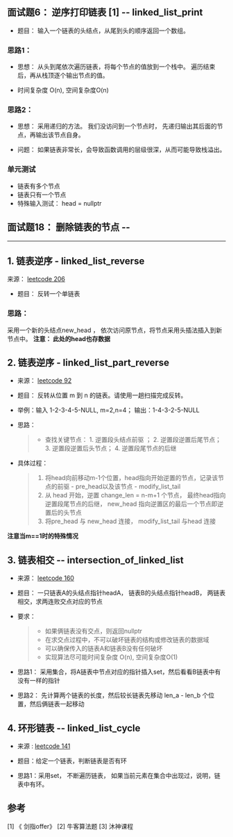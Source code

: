 
## 面试题6： 逆序打印链表 [1] -- linked_list_print

- 题目： 输入一个链表的头结点，从尾到头的顺序返回一个数组。

### 思路1： 

- 思想： 从头到尾依次遍历链表，将每个节点的值放到一个栈中。 遍历结束后，再从栈顶逐个输出节点的值。

- 时间复杂度 O(n), 空间复杂度O(n)

### 思路2：

- 思想： 采用递归的方法。 我们没访问到一个节点时， 先递归输出其后面的节点，再输出该节点自身。

- 问题： 如果链表非常长，会导致函数调用的层级很深，从而可能导致栈溢出。

### 单元测试

- 链表有多个节点
- 链表只有一个节点
- 特殊输入测试： head = nullptr


## 面试题18： 删除链表的节点 -- 



---


## 1. 链表逆序 -  linked_list_reverse

来源： [leetcode 206](https://leetcode-cn.com/problems/reverse-linked-list/)

- 题目： 反转一个单链表

### 思路：

采用一个新的头结点new_head ， 依次访问原节点，将节点采用头插法插入到新节点中。
**注意： 此处的head也存数据**

## 2. 链表逆序 - linked_list_part_reverse

- 来源： [leetcode 92](https://leetcode-cn.com/problems/reverse-linked-list-ii/)

-  题目： 反转从位置 m 到 n 的链表。请使用一趟扫描完成反转。

- 举例：输入 1-2-3-4-5-NULL, m=2,n=4； 输出：1-4-3-2-5-NULL

- 思路：
  > - 查找关键节点： 1. 逆置段头结点前驱 ； 2. 逆置段逆置后尾节点； 3. 逆置段逆置后头节点； 4. 逆置段尾节点的后继

- 具体过程：
  > 1.  将head向前移动m-1个位置，head指向开始逆置的节点，记录该节点的前驱 - pre_head以及该节点 - modify_list_tail
  > 2.  从 head 开始，逆置 change_len = n-m+1 个节点， 最终head指向逆置段尾节点的后继， new_head 指向逆置区的最后一个节点即逆置后的头节点
  > 3. 将pre_head 与 new_head 连接， modify_list_tail 与head 连接

**注意当m==1时的特殊情况**

## 3. 链表相交 -- intersection_of_linked_list

- 来源： [leetcode 160](https://leetcode-cn.com/problems/intersection-of-two-linked-lists/)
- 题目： 一只链表A的头结点指针headA， 链表B的头结点指针headB， 两链表相交，求两连败交点对应的节点

- 要求：
  > - 如果俩链表没有交点，则返回nullptr
  > - 在求交点过程中，不可以破坏链表的结构或修改链表的数据域
  > - 可以确保传入的链表A和链表B没有任何破坏
  > - 实现算法尽可能时间复杂度 O(n), 空间复杂度O(1)

- 思路1： 采用集合，将A链表中节点对应的指针插入set，然后看看B链表中有没有一样的指针
- 思路2： 先计算两个链表的长度，然后较长链表先移动 len_a - len_b 个位置，然后俩链表一起移动

## 4. 环形链表 -- linked_list_cycle

- 来源 : [leetcode 141](https://leetcode-cn.com/problems/linked-list-cycle/)

- 题目：给定一个链表，判断链表是否有环

- 思路1：采用set， 不断遍历链表， 如果当前元素在集合中出现过，说明，链表中有环。


## 参考

[1] 《 剑指offer》
[2]   牛客算法题
[3]   沐神课程